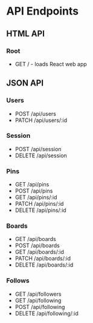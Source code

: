 # API Endpoints
## HTML API

### Root

+ GET / - loads React web app

## JSON API

### Users

+ POST /api/users
+ PATCH /api/users/:id

### Session

+ POST /api/session
+ DELETE /api/session

### Pins

+ GET /api/pins
+ POST /api/pins
+ GET /api/pins/:id
+ PATCH /api/pins/:id
+ DELETE /api/pins/:id

### Boards

+ GET /api/boards
+ POST /api/boards
+ GET /api/boards/:id
+ PATCH /api/boards/:id
+ DELETE /api/boards/:id

### Follows

+ GET /api/followers
+ GET /api/following
+ POST /api/following
+ DELETE /api/following/:id
